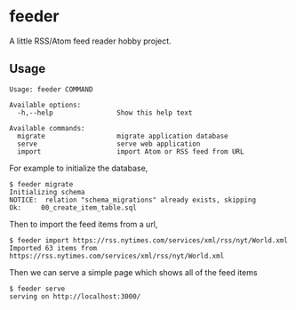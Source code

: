# feeder

A little RSS/Atom feed reader hobby project.

## Usage

```
Usage: feeder COMMAND

Available options:
  -h,--help                Show this help text

Available commands:
  migrate                  migrate application database
  serve                    serve web application
  import                   import Atom or RSS feed from URL
  ```
  
For example to initialize the database,
```
$ feeder migrate
Initializing schema
NOTICE:  relation "schema_migrations" already exists, skipping
Ok:     00_create_item_table.sql
```
Then to import the feed items from a url,
```
$ feeder import https://rss.nytimes.com/services/xml/rss/nyt/World.xml
Imported 63 items from https://rss.nytimes.com/services/xml/rss/nyt/World.xml
```
Then we can serve a simple page which shows all of the feed items
```
$ feeder serve 
serving on http://localhost:3000/
```
